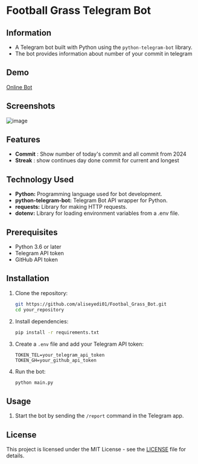 # Football Grass Telegram Bot


## Information 

- A Telegram bot built with Python using the `python-telegram-bot` library. 
- The bot provides information about number of your commit in telegram


## Demo

[Online Bot](https://t.me/footbalgrassbot)


## Screenshots 


![image](https://github.com/aliseyedi01/Portfolio-Telegram-Bot/assets/118107025/ca62063c-6db1-4b00-8c3a-d76f4661719d)


## Features

- **Commit** : Show number of today's commit and all commit from 2024
- **Streak** :  show continues day done commit for current and longest


## Technology Used

- **Python:** Programming language used for bot development.
- **python-telegram-bot:** Telegram Bot API wrapper for Python.
- **requests:** Library for making HTTP requests.
- **dotenv:** Library for loading environment variables from a .env file.



## Prerequisites

- Python 3.6 or later
- Telegram API token
- GitHub API token 

## Installation

1. Clone the repository:

    ```bash
    git https://github.com/aliseyedi01/Footbal_Grass_Bot.git
    cd your_repository
    ```

2. Install dependencies:

    ```bash
    pip install -r requirements.txt
    ```

3. Create a `.env` file and add your Telegram API token:

    ```plaintext
    TOKEN_TEL=your_telegram_api_token
	TOKEN_GH=your_github_api_token
    ```

4. Run the bot:

    ```bash
    python main.py
    ```

## Usage

1. Start the bot by sending the `/report` command in the Telegram app.



## License

This project is licensed under the MIT License - see the [LICENSE](LICENSE) file for details.